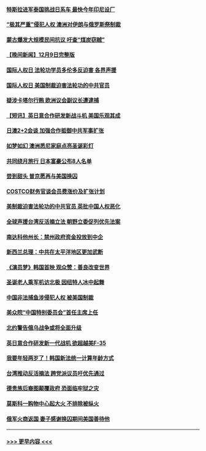 #### [特斯拉进军泰国挑战日系车 最快今年印尼设厂](../pages/prog202/a103595047.md?t=12101750) 
#### [“极其严重”侵犯人权 澳洲对伊朗与俄罗斯祭制裁](../pages/prog202/a103595038.md?t=12101750) 
#### [蒙古爆发大规模民间抗议 吁查“煤炭窃贼”](../pages/prog202/a103595007.md?t=12101750) 
#### [【晚间新闻】12月9日完整版](../pages/prog202/a103594893.md?t=12101750) 
#### [国际人权日 法轮功学员多伦多反迫害 各界声援](../pages/prog202/a103594925.md?t=12101750) 
#### [国际人权日 美国制裁迫害法轮功的中共官员](../pages/prog202/a103594856.md?t=12101750) 
#### [疑涉卡塔尔行贿 欧洲议会副议长遭逮捕](../pages/prog202/a103594865.md?t=12101750) 
#### [【短讯】英日意合作研发新战斗机 美国乐观其成](../pages/prog202/a103594787.md?t=12101750) 
#### [日澳2+2会谈 加强合作抵御中共军事扩张](../pages/prog202/a103594789.md?t=12101750) 
#### [如梦如幻 澳洲悉尼家庭点亮圣诞彩灯](../pages/prog202/a103594804.md?t=12101750) 
#### [共同绕月旅行 日本富豪公布8人名单](../pages/prog202/a103594769.md?t=12101750) 
#### [尝到甜头 普京愿再与美国换囚](../pages/prog202/a103594703.md?t=12101750) 
#### [COSTCO财务官谈会员费涨价及扩张计划](../pages/prog202/a103594644.md?t=12101750) 
#### [美制裁迫害法轮功的中共官员 英批中国人权恶化](../pages/prog202/a103594590.md?t=12101750) 
#### [全球声援台湾反活摘立法 朝野立委促列优先法案](../pages/prog202/a103594539.md?t=12101750) 
#### [南达科他州长：禁州政府资金投放到中企](../pages/prog202/a103594476.md?t=12101750) 
#### [新西兰总理：中共在太平洋地区更加武断](../pages/prog202/a103594543.md?t=12101750) 
#### [《演员梦》韩国首映 观众赞：善良改变世界](../pages/prog202/a103594550.md?t=12101750) 
#### [圣诞老人乘军机访北极 因纽特人冰中起舞](../pages/prog202/a103594509.md?t=12101750) 
#### [中国非法捕鱼涉侵犯人权 被美国制裁](../pages/prog202/a103594414.md?t=12101750) 
#### [美众院“中国特别委员会”首任主席上任](../pages/prog202/a103594380.md?t=12101750) 
#### [北约警告俄乌战争或将全面升级](../pages/prog202/a103594385.md?t=12101750) 
#### [英日意合作研发新一代战机 欲超越美F-35](../pages/prog202/a103594346.md?t=12101750) 
#### [我要年轻两岁了！韩国新法统一计算年龄方式](../pages/prog202/a103594309.md?t=12101750) 
#### [台湾推动反活摘法 跨党派议员吁优先通过](../pages/prog202/a103594310.md?t=12101750) 
#### [德贵族后裔图颠覆政府 恐面临牢狱之灾](../pages/prog202/a103594297.md?t=12101750) 
#### [莫斯科一购物中心起大火 不排除被纵火](../pages/prog202/a103594188.md?t=12101750) 
#### [俄军火商返国 妻子感谢换囚期间美国善待他](../pages/prog202/a103594185.md?t=12101750) 

----
#### [ >>> 更早内容 <<< ](../indexes/prog202-earlier.md)
